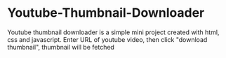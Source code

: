 # Youtube-Thumbnail-Downloader
Youtube thumbnail downloader is a simple mini project created with html, css and javascript. Enter URL of youtube video, then click "download thumbnail", thumbnail will be fetched

